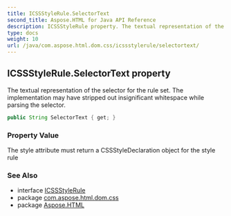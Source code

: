 ```yaml
---
title: ICSSStyleRule.SelectorText
second_title: Aspose.HTML for Java API Reference
description: ICSSStyleRule property. The textual representation of the selector for the rule set. The implementation may have stripped out insignificant whitespace while parsing the selector
type: docs
weight: 10
url: /java/com.aspose.html.dom.css/icssstylerule/selectortext/
---
```

## ICSSStyleRule.SelectorText property

The textual representation of the selector for the rule set. The implementation may have stripped out insignificant whitespace while parsing the selector.

```java
public String SelectorText { get; }
```

### Property Value

The style attribute must return a CSSStyleDeclaration object for the style rule

### See Also

* interface [ICSSStyleRule](../)
* package [com.aspose.html.dom.css](../../icssstylerule/)
* package [Aspose.HTML](../../../)
